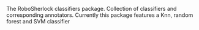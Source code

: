 The RoboSherlock classifiers package. Collection of classifiers and corresponding annotators. Currently this package features a Knn, random forest and SVM classifier
